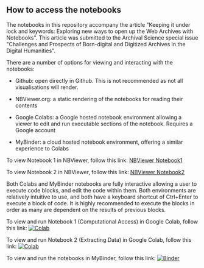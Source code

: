 ## How to access the notebooks

The notebooks in this repository accompany the article "Keeping it under lock and keywords: Exploring new ways to open up the Web Archives with Notebooks". This article was submitted to the Archival Science special issue "Challenges and Prospects of Born-digital and Digitized Archives in the Digital Humanities".

There are a number of options for viewing and interacting with the notebooks:
* Github: open directly in Github. This is not recommended as not all visualisations will render.
* NBViewer.org: a static rendering of the notebooks for reading their contents

* Google Colabs: a Google hosted notebook environment allowing a viewer to edit and run executable sections of the notebook. Requires a Google account
* MyBinder: a cloud hosted notebook environment, offering a similar experience to Colabs

To view Notebook 1 in NBViewer, follow this link:
[NBViewer Notebook1](https://nbviewer.org/github/nationalarchives/UKGWA-computational-access/blob/main/Computational_Access_to_UKGWA.ipynb)

To view Notebook 2 in NBViewer, follow this link:
[NBViewer Notebook2](https://nbviewer.org/github/nationalarchives/UKGWA-computational-access/blob/main/Extracting_data_from_the_UKGWA.ipynb)

Both Colabs and MyBinder notebooks are fully interactive allowing a user to execute code blocks, and edit the code within them. Both environments are relatively intuitive to use, and both have a keyboard shortcut of Ctrl+Enter to execute a block of code. It is highly recommended to execute the blocks in order as many are dependent on the results of previous blocks.

To view and run Notebook 1 (Computational Access) in Google Colab, follow this link:
[![Colab](https://colab.research.google.com/assets/colab-badge.svg)](https://colab.research.google.com/github/nationalarchives/UKGWA-computational-access/blob/main/Computational_Access_to_UKGWA.ipynb)

To view and run Notebook 2 (Extracting Data) in Google Colab, follow this link:
[![Colab](https://colab.research.google.com/assets/colab-badge.svg)](https://colab.research.google.com/github/nationalarchives/UKGWA-computational-access/blob/main/Extracting_data_from_the_UKGWA.ipynb)

To view and run the notebooks in MyBinder, follow this link:
[![Binder](https://mybinder.org/badge_logo.svg)](https://mybinder.org/v2/gh/nationalarchives/UKGWA-computational-access/HEAD)
